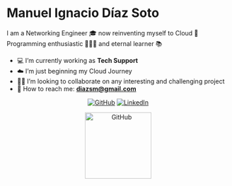 # Manuel Ignacio Díaz Soto  #

I am a Networking Engineer 🎓  now reinventing myself to Cloud 💬  
Programming enthusiastic 👨🏻‍💻  and eternal learner 📚  

- 💻  I’m currently working as **Tech Support**
- ☁️  I’m just beginning my Cloud Journey
- 👐🏻  I’m looking to collaborate on any interesting and challenging project
- 📨  How to reach me: **diazsm@gmail.com**

<p align="center">
	<a href="https://github.com/TheRealChamo"><img src="https://img.icons8.com/cute-clipart/64/000000/github.png" alt="GitHub"></a>  
	<a href="https://www.linkedin.com/in/manueldiazsoto/"><img src="https://img.icons8.com/cute-clipart/64/000000/linkedin.png" alt="LinkedIn"></a>
</p>

<p align="center">
	<img src="https://drive.google.com/file/d/16j_4T44rlHrQj-Wz1yHM61nyBeMhNM7A/view?usp=sharing" alt="GitHub" height="150" width="150"> 
</p>
